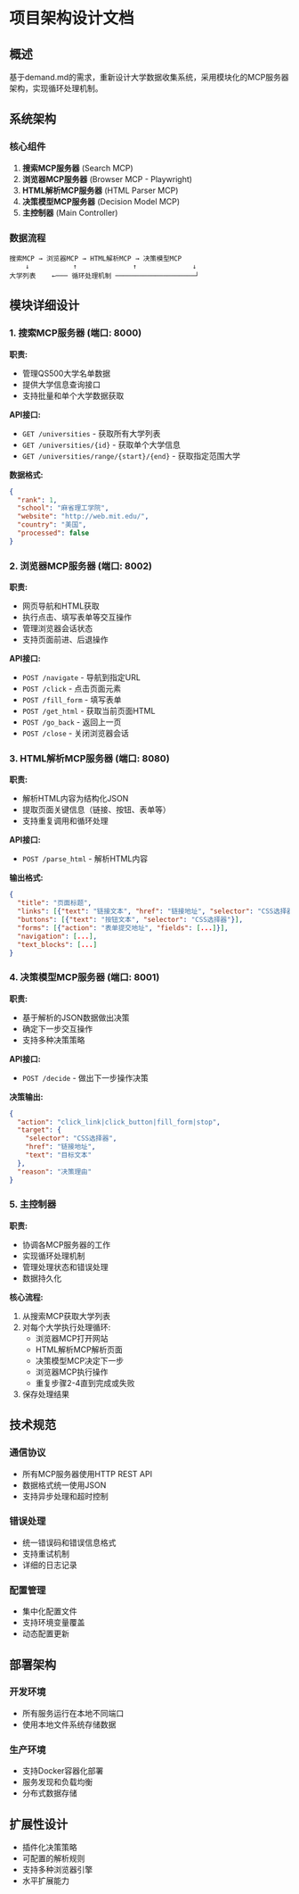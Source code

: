 # 项目架构设计文档

## 概述

基于demand.md的需求，重新设计大学数据收集系统，采用模块化的MCP服务器架构，实现循环处理机制。

## 系统架构

### 核心组件

1. **搜索MCP服务器** (Search MCP)
2. **浏览器MCP服务器** (Browser MCP - Playwright)
3. **HTML解析MCP服务器** (HTML Parser MCP)
4. **决策模型MCP服务器** (Decision Model MCP)
5. **主控制器** (Main Controller)

### 数据流程

```
搜索MCP → 浏览器MCP → HTML解析MCP → 决策模型MCP
    ↓           ↑              ↑              ↓
大学列表    ←─── 循环处理机制 ────────────────────┘
```

## 模块详细设计

### 1. 搜索MCP服务器 (端口: 8000)

**职责:**
- 管理QS500大学名单数据
- 提供大学信息查询接口
- 支持批量和单个大学数据获取

**API接口:**
- `GET /universities` - 获取所有大学列表
- `GET /universities/{id}` - 获取单个大学信息
- `GET /universities/range/{start}/{end}` - 获取指定范围大学

**数据格式:**
```json
{
  "rank": 1,
  "school": "麻省理工学院",
  "website": "http://web.mit.edu/",
  "country": "美国",
  "processed": false
}
```

### 2. 浏览器MCP服务器 (端口: 8002)

**职责:**
- 网页导航和HTML获取
- 执行点击、填写表单等交互操作
- 管理浏览器会话状态
- 支持页面前进、后退操作

**API接口:**
- `POST /navigate` - 导航到指定URL
- `POST /click` - 点击页面元素
- `POST /fill_form` - 填写表单
- `POST /get_html` - 获取当前页面HTML
- `POST /go_back` - 返回上一页
- `POST /close` - 关闭浏览器会话

### 3. HTML解析MCP服务器 (端口: 8080)

**职责:**
- 解析HTML内容为结构化JSON
- 提取页面关键信息（链接、按钮、表单等）
- 支持重复调用和循环处理

**API接口:**
- `POST /parse_html` - 解析HTML内容

**输出格式:**
```json
{
  "title": "页面标题",
  "links": [{"text": "链接文本", "href": "链接地址", "selector": "CSS选择器"}],
  "buttons": [{"text": "按钮文本", "selector": "CSS选择器"}],
  "forms": [{"action": "表单提交地址", "fields": [...]}],
  "navigation": [...],
  "text_blocks": [...]
}
```

### 4. 决策模型MCP服务器 (端口: 8001)

**职责:**
- 基于解析的JSON数据做出决策
- 确定下一步交互操作
- 支持多种决策策略

**API接口:**
- `POST /decide` - 做出下一步操作决策

**决策输出:**
```json
{
  "action": "click_link|click_button|fill_form|stop",
  "target": {
    "selector": "CSS选择器",
    "href": "链接地址",
    "text": "目标文本"
  },
  "reason": "决策理由"
}
```

### 5. 主控制器

**职责:**
- 协调各MCP服务器的工作
- 实现循环处理机制
- 管理处理状态和错误处理
- 数据持久化

**核心流程:**
1. 从搜索MCP获取大学列表
2. 对每个大学执行处理循环:
   - 浏览器MCP打开网站
   - HTML解析MCP解析页面
   - 决策模型MCP决定下一步
   - 浏览器MCP执行操作
   - 重复步骤2-4直到完成或失败
3. 保存处理结果

## 技术规范

### 通信协议
- 所有MCP服务器使用HTTP REST API
- 数据格式统一使用JSON
- 支持异步处理和超时控制

### 错误处理
- 统一错误码和错误信息格式
- 支持重试机制
- 详细的日志记录

### 配置管理
- 集中化配置文件
- 支持环境变量覆盖
- 动态配置更新

## 部署架构

### 开发环境
- 所有服务运行在本地不同端口
- 使用本地文件系统存储数据

### 生产环境
- 支持Docker容器化部署
- 服务发现和负载均衡
- 分布式数据存储

## 扩展性设计

- 插件化决策策略
- 可配置的解析规则
- 支持多种浏览器引擎
- 水平扩展能力